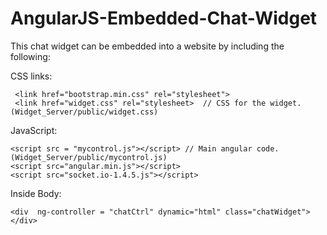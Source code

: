 # AngularJS-Embedded-Chat-Widget
This chat widget can be embedded into a website by including the following:

CSS links: 
```
 <link href="bootstrap.min.css" rel="stylesheet"> 
 <link href="widget.css" rel="stylesheet>  // CSS for the widget. (Widget_Server/public/widget.css)
 ```
 
JavaScript:
```
<script src = "mycontrol.js"></script> // Main angular code. (Widget_Server/public/mycontrol.js)
<script src="angular.min.js"></script>
<script src="socket.io-1.4.5.js"></script>
```
Inside Body:
```
<div  ng-controller = "chatCtrl" dynamic="html" class="chatWidget"></div>

```


